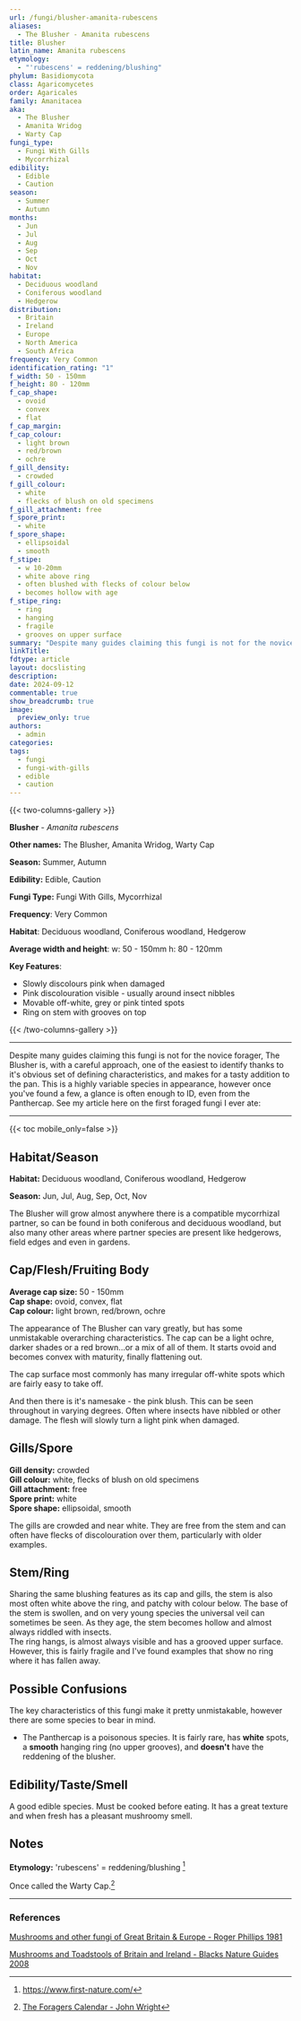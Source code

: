 ```yaml
---
url: /fungi/blusher-amanita-rubescens
aliases:
  - The Blusher - Amanita rubescens
title: Blusher
latin_name: Amanita rubescens
etymology:
  - "'rubescens' = reddening/blushing"
phylum: Basidiomycota
class: Agaricomycetes
order: Agaricales
family: Amanitacea
aka:
  - The Blusher
  - Amanita Wridog
  - Warty Cap
fungi_type:
  - Fungi With Gills
  - Mycorrhizal
edibility:
  - Edible
  - Caution
season:
  - Summer
  - Autumn
months:
  - Jun
  - Jul
  - Aug
  - Sep
  - Oct
  - Nov
habitat:
  - Deciduous woodland
  - Coniferous woodland
  - Hedgerow
distribution:
  - Britain
  - Ireland
  - Europe
  - North America
  - South Africa
frequency: Very Common
identification_rating: "1"
f_width: 50 - 150mm
f_height: 80 - 120mm
f_cap_shape:
  - ovoid
  - convex
  - flat
f_cap_margin: 
f_cap_colour:
  - light brown
  - red/brown
  - ochre
f_gill_density:
  - crowded
f_gill_colour:
  - white
  - flecks of blush on old specimens
f_gill_attachment: free
f_spore_print:
  - white
f_spore_shape:
  - ellipsoidal
  - smooth
f_stipe:
  - w 10-20mm
  - white above ring
  - often blushed with flecks of colour below
  - becomes hollow with age
f_stipe_ring:
  - ring
  - hanging
  - fragile
  - grooves on upper surface
summary: "Despite many guides claiming this fungi is not for the novice forager, The Blusher is, with a careful approach, one of the easiest to identify thanks to it's obvious set of defining characteristics, and makes for a tasty addition to the pan. This is a highly variable species in appearance, however once you've found a few, a glance is often enough to ID, even from the Panthercap. See my article here on the first foraged fungi I ever ate:"
linkTitle: 
fdtype: article
layout: docslisting
description: 
date: 2024-09-12
commentable: true
show_breadcrumb: true
image:
  preview_only: true
authors:
  - admin
categories: 
tags:
  - fungi
  - fungi-with-gills
  - edible
  - caution
---
```


{{< two-columns-gallery >}}

**Blusher** - _Amanita rubescens_

**Other names:** The Blusher, Amanita Wridog, Warty Cap

**Season:** Summer, Autumn

**Edibility:** Edible, Caution

**Fungi Type:** Fungi With Gills, Mycorrhizal

**Frequency**: Very Common

**Habitat**: Deciduous woodland, Coniferous woodland, Hedgerow

**Average width and height**: w: 50 - 150mm h: 80 - 120mm

**Key Features**:

- Slowly discolours pink when damaged
- Pink discolouration visible - usually around insect nibbles
- Movable off-white, grey or pink tinted spots
- Ring on stem with grooves on top

{{< /two-columns-gallery >}}

---

Despite many guides claiming this fungi is not for the novice forager, The Blusher is, with a careful approach, one of the easiest to identify thanks to it's obvious set of defining characteristics, and makes for a tasty addition to the pan. This is a highly variable species in appearance, however once you've found a few, a glance is often enough to ID, even from the Panthercap. See my article here on the first foraged fungi I ever ate:

---

{{< toc mobile_only=false >}}

## Habitat/Season

**Habitat:** Deciduous woodland, Coniferous woodland, Hedgerow

**Season:** Jun, Jul, Aug, Sep, Oct, Nov

The Blusher will grow almost anywhere there is a compatible mycorrhizal partner, so can be found in both coniferous and deciduous woodland, but also many other areas where partner species are present like hedgerows, field edges and even in gardens.

## Cap/Flesh/Fruiting Body

**Average cap size:** 50 - 150mm  
**Cap shape:** ovoid, convex, flat  
**Cap colour:** light brown, red/brown, ochre  

The appearance of The Blusher can vary greatly, but has some unmistakable overarching characteristics. The cap can be a light ochre, darker shades or a red brown...or a mix of all of them. It starts ovoid and becomes convex with maturity, finally flattening out.

The cap surface most commonly has many irregular off-white spots which are fairly easy to take off.

And then there is it's namesake - the pink blush. This can be seen throughout in varying degrees. Often where insects have nibbled or other damage. The flesh will slowly turn a light pink when damaged.

## Gills/Spore

**Gill density:** crowded  
**Gill colour:** white, flecks of blush on old specimens  
**Gill attachment:** free  
**Spore print:** white  
**Spore shape:** ellipsoidal, smooth

The gills are crowded and near white. They are free from the stem and can often have flecks of discolouration over them, particularly with older examples.

## Stem/Ring

Sharing the same blushing features as its cap and gills, the stem is also most often white above the ring, and patchy with colour below. The base of the stem is swollen, and on very young species the universal veil can sometimes be seen. As they age, the stem becomes hollow and almost always riddled with insects.  
The ring hangs, is almost always visible and has a grooved upper surface. However, this is fairly fragile and I've found examples that show no ring where it has fallen away.

## Possible Confusions

The key characteristics of this fungi make it pretty unmistakable, however there are some species to bear in mind.

- The Panthercap is a poisonous species. It is fairly rare, has **white** spots, a **smooth** hanging ring (no upper grooves), and **doesn't** have the reddening of the blusher.

## Edibility/Taste/Smell

A good edible species. Must be cooked before eating. It has a great texture and when fresh has a pleasant mushroomy smell.

## Notes

**Etymology:** 'rubescens' = reddening/blushing [^1]

Once called the Warty Cap.[^2]


---
### References


[Mushrooms and other fungi of Great Britain & Europe - Roger Phillips 1981](/guides/reference/books/Mushrooms-and-other-fungi-of-Great-Britain-and-Europe-Roger-Phillips-1981)

[Mushrooms and Toadstools of Britain and Ireland - Blacks Nature Guides 2008](/guides/reference/books/Mushrooms-and-Toadstools-of-Britain-and-Ireland-Blacks-Nature-Guides)

[^1]: https://www.first-nature.com/
[^2]: [The Foragers Calendar - John Wright](/guides/reference/books/the-foragers-calendar-john-wright)
